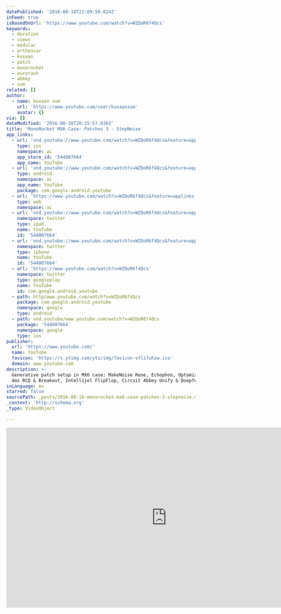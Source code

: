 ```yaml
---
datePublished: '2016-08-18T22:09:50.024Z'
inFeed: true
isBasedOnUrl: 'https://www.youtube.com/watch?v=WZQoR6f4Qcs'
keywords:
  - duration
  - views
  - modular
  - erthenvar
  - kuxaan
  - patch
  - monorocket
  - eurorack
  - abbey
  - sum
related: []
author:
  - name: kuxaan sum
    url: 'https://www.youtube.com/user/kuxaansum'
    avatar: {}
via: {}
dateModified: '2016-08-18T20:15:57.036Z'
title: 'MonoRocket MX6 Case: Patches 3 - StepNoise'
app_links:
  - url: 'vnd.youtube://www.youtube.com/watch?v=WZQoR6f4Qcs&feature=applinks'
    type: ios
    namespace: ai
    app_store_id: '544007664'
    app_name: YouTube
  - url: 'vnd.youtube://www.youtube.com/watch?v=WZQoR6f4Qcs&feature=applinks'
    type: android
    namespace: ai
    app_name: YouTube
    package: com.google.android.youtube
  - url: 'https://www.youtube.com/watch?v=WZQoR6f4Qcs&feature=applinks'
    type: web
    namespace: ai
  - url: 'vnd.youtube://www.youtube.com/watch?v=WZQoR6f4Qcs&feature=applinks'
    namespace: twitter
    type: ipad
    name: YouTube
    id: '544007664'
  - url: 'vnd.youtube://www.youtube.com/watch?v=WZQoR6f4Qcs&feature=applinks'
    namespace: twitter
    type: iphone
    name: YouTube
    id: '544007664'
  - url: 'https://www.youtube.com/watch?v=WZQoR6f4Qcs'
    namespace: twitter
    type: googleplay
    name: YouTube
    id: com.google.android.youtube
  - path: http/www.youtube.com/watch?v=WZQoR6f4Qcs
    package: com.google.android.youtube
    namespace: google
    type: android
  - path: vnd.youtube/www.youtube.com/watch?v=WZQoR6f4Qcs
    package: '544007664'
    namespace: google
    type: ios
publisher:
  url: 'https://www.youtube.com/'
  name: YouTube
  favicon: 'https://s.ytimg.com/yts/img/favicon-vflz7uhzw.ico'
  domain: www.youtube.com
description: >-
  Generative patch setup in MX6 case: MakeNoise Rene, Echophon, Optomix, DPO,
  4ms RCD & Breakout, Intellijel FlipFlop, Circuit Abbey Unify & Doepfer A151
inLanguage: en
starred: false
sourcePath: _posts/2016-08-18-monorocket-mx6-case-patches-3-stepnoise.md
_context: 'http://schema.org'
_type: VideoObject

---
```

<iframe src="https://cdn.embedly.com/widgets/media.html?src=https%3A%2F%2Fwww.youtube.com%2Fembed%2FWZQoR6f4Qcs%3Ffeature%3Doembed&amp;url=http%3A%2F%2Fwww.youtube.com%2Fwatch%3Fv%3DWZQoR6f4Qcs&amp;image=https%3A%2F%2Fi.ytimg.com%2Fvi%2FWZQoR6f4Qcs%2Fhqdefault.jpg&amp;key=b7d04c9b404c499eba89ee7072e1c4f7&amp;type=text%2Fhtml&amp;schema=youtube" width="854" height="480" scrolling="no" frameborder="0" allowfullscreen="" style=""></iframe>